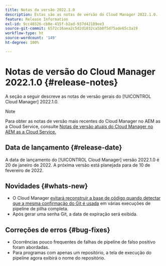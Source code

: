 ```yaml
---
title: Notas da versão 2022.1.0
description: Estas são as notas de versão do Cloud Manager 2022.1.0.
feature: Release Information
exl-id: 9cc40326-cb8e-415f-b2ad-937d42189ee3
source-git-commit: 6572c16aea2c5d2d1032ca5b0f5d75ade65c3a19
workflow-type: ht
source-wordcount: '149'
ht-degree: 100%

---
```


# Notas de versão do Cloud Manager 2022.1.0 {#release-notes}

A seção a seguir descreve as notas de versão gerais do [!UICONTROL Cloud Manager] 2022.1.0.

>[!NOTE]
>
>Para obter as notas de versão mais recentes do Cloud Manager no AEM as a Cloud Service, consulte [Notas de versão atuais do Cloud Manager no AEM as a Cloud Service.](https://experienceleague.adobe.com/docs/experience-manager-cloud-service/content/implementing/using-cloud-manager/release-notes-cloud-manager/release-notes-cm-current.html?lang=pt-BR)

## Data de lançamento {#release-date}

A data de lançamento do [!UICONTROL Cloud Manager] versão 2022.1.0 é 20 de janeiro de 2022. A próxima versão está planejada para de 10 de fevereiro de 2022.

## Novidades {#whats-new}

* O Cloud Manager [evitará reconstruir a base de código quando detectar que a mesma confirmação do Git é usada](/help/getting-started/project-setup.md#build-artifact-reuse) em várias execuções de pipeline de pilha completa.
* Após gerar uma senha Git, a data de expiração será exibida.

## Correções de erros {#bug-fixes}

* Ocorrências pouco frequentes de falhas de pipeline de falso positivo foram abordadas.
* Para programas com apenas um repositório, a tela de execução do pipeline agora exibirá o nome do repositório.
